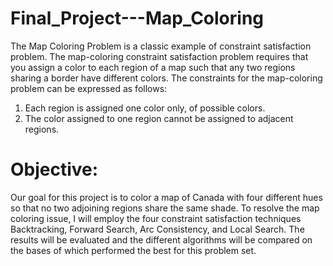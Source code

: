 # Final_Project---Map_Coloring 
The Map Coloring Problem is a classic example of constraint satisfaction problem. 
The map-coloring constraint satisfaction problem requires that you assign a color to each region of a map such that any two regions sharing a border have different colors.
The constraints for the map-coloring problem can be expressed as follows:
1. Each region is assigned one color only, of possible colors.
2. The color assigned to one region cannot be assigned to adjacent regions.
# Objective:
Our goal for this project is to color a map of Canada with four different hues so that no two adjoining regions share the same shade. To resolve the map coloring issue, I will employ the four constraint satisfaction techniques Backtracking, Forward Search, Arc Consistency, and Local Search.
The results will be evaluated and the different algorithms will be compared on the bases of which performed the best for this problem set.
